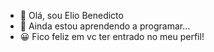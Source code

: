 - 👋 Olá, sou Elio Benedicto
- 🌱 Ainda estou aprendendo a programar...
- 😀 Fico feliz em vc ter entrado no meu perfil!

<!---
Elio-Benedicto/Elio-Benedicto is a ✨ special ✨ repository because its `README.md` (this file) appears on your GitHub profile.
You can click the Preview link to take a look at your changes.
--->

